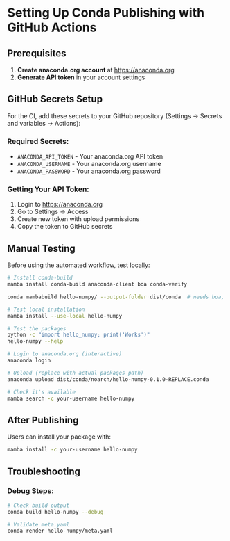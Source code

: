 # Setting Up Conda Publishing with GitHub Actions

## Prerequisites

1. **Create anaconda.org account** at https://anaconda.org
2. **Generate API token** in your account settings

## GitHub Secrets Setup

For the CI, add these secrets to your GitHub repository (Settings → Secrets and variables → Actions):

### Required Secrets:
- `ANACONDA_API_TOKEN` - Your anaconda.org API token
- `ANACONDA_USERNAME` - Your anaconda.org username
- `ANACONDA_PASSWORD` - Your anaconda.org password

### Getting Your API Token:

1. Login to https://anaconda.org
2. Go to Settings → Access
3. Create new token with upload permissions
4. Copy the token to GitHub secrets

## Manual Testing

Before using the automated workflow, test locally:

```bash
# Install conda-build
mamba install conda-build anaconda-client boa conda-verify

conda mambabuild hello-numpy/ --output-folder dist/conda  # needs boa, otherwise replace mambabuild -> build

# Test local installation
mamba install --use-local hello-numpy

# Test the packages
python -c "import hello_numpy; print('Works')"
hello-numpy --help

# Login to anaconda.org (interactive)
anaconda login

# Upload (replace with actual packages path)
anaconda upload dist/conda/noarch/hello-numpy-0.1.0-REPLACE.conda

# Check it's available
mamba search -c your-username hello-numpy
```


## After Publishing

Users can install your package with:

```bash
mamba install -c your-username hello-numpy
```

## Troubleshooting

### Debug Steps:

```bash
# Check build output
conda build hello-numpy --debug

# Validate meta.yaml
conda render hello-numpy/meta.yaml
```
